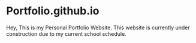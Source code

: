 # Portfolio.github.io
Hey, This is my Personal Portfolio Website. 
This website is currently under construction due to my current school schedule. 

